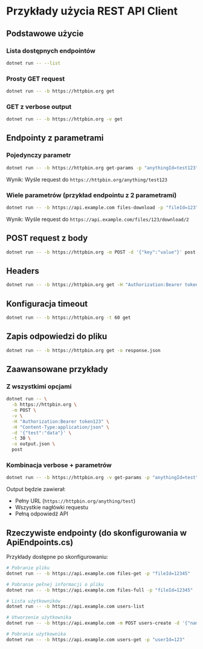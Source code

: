 # Przykłady użycia REST API Client

## Podstawowe użycie

### Lista dostępnych endpointów

```bash
dotnet run -- --list
```

### Prosty GET request

```bash
dotnet run -- -b https://httpbin.org get
```

### GET z verbose output

```bash
dotnet run -- -b https://httpbin.org -v get
```

## Endpointy z parametrami

### Pojedynczy parametr

```bash
dotnet run -- -b https://httpbin.org get-params -p "anythingId=test123"
```

Wynik: Wyśle request do `https://httpbin.org/anything/test123`

### Wiele parametrów (przykład endpointu z 2 parametrami)

```bash
dotnet run -- -b https://api.example.com files-download -p "fileId=123" -p "version=2"
```

Wynik: Wyśle request do `https://api.example.com/files/123/download/2`

## POST request z body

```bash
dotnet run -- -b https://httpbin.org -m POST -d '{"key":"value"}' post
```

## Headers

```bash
dotnet run -- -b https://httpbin.org get -H "Authorization:Bearer token123" -H "Custom-Header:Value"
```

## Konfiguracja timeout

```bash
dotnet run -- -b https://httpbin.org -t 60 get
```

## Zapis odpowiedzi do pliku

```bash
dotnet run -- -b https://httpbin.org get -o response.json
```

## Zaawansowane przykłady

### Z wszystkimi opcjami

```bash
dotnet run -- \
  -b https://httpbin.org \
  -m POST \
  -v \
  -H "Authorization:Bearer token123" \
  -H "Content-Type:application/json" \
  -d '{"test":"data"}' \
  -t 30 \
  -o output.json \
  post
```

### Kombinacja verbose + parametrów

```bash
dotnet run -- -b https://httpbin.org -v get-params -p "anythingId=test"
```

Output będzie zawierał:
- Pełny URL (`https://httpbin.org/anything/test`)
- Wszystkie nagłówki requestu
- Pełną odpowiedź API

## Rzeczywiste endpointy (do skonfigurowania w ApiEndpoints.cs)

Przykłady dostępne po skonfigurowaniu:

```bash
# Pobranie pliku
dotnet run -- -b https://api.example.com files-get -p "fileId=12345"

# Pobranie pełnej informacji o pliku
dotnet run -- -b https://api.example.com files-full -p "fileId=12345"

# Lista użytkowników
dotnet run -- -b https://api.example.com users-list

# Utworzenie użytkownika
dotnet run -- -b https://api.example.com -m POST users-create -d '{"name":"Test"}'

# Pobranie użytkownika
dotnet run -- -b https://api.example.com users-get -p "userId=123"
```

